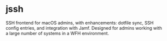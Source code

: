 # jssh
SSH frontend for macOS admins, with enhancements: dotfile sync, SSH config entries, and integration with Jamf. Designed for admins working with a large number of systems in a WFH environment.
